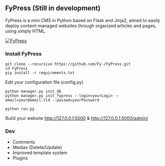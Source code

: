 FyPress (Still in development)
--------
FyPress is a mini CMS in Python based on Flask and Jinja2, aimed to easily deploy content-managed websites through organized articles and pages, using simply HTML.

[![FyPress](https://raw.githubusercontent.com/Fy-/FyPress/91858685ca95d5a884d6735a67e9aad343bfde8b/static/admin/images/fakeplayer.png)](https://www.youtube.com/watch?v=5ejW8wblJps)

### Install FyPress
    git clone --recursive https://github.com/Fy-/FyPress.git
    cd FyPress
    pip install -r requirements.txt

Edit your configuration file (config.py)

    python manager.py init_db
    python manager.py init_fypress --login=yourLogin --email=your@email.tld --passwd=yourPassword

    python run.py

Build your website http://127.0.0.1:5000 & http://127.0.0.1:5000/admin/

### Dev 
* Comments
* Medias (Delete/Update)
* Improved template system
* Plugins
